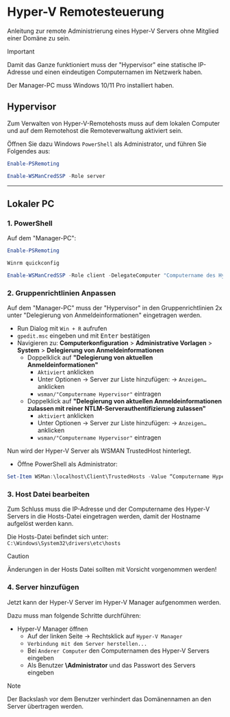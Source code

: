 
# Hyper-V Remotesteuerung

Anleitung zur remote Administrierung eines Hyper-V Servers ohne Mitglied einer Domäne zu sein.

> [!IMPORTANT]
>
> Damit das Ganze funktioniert muss der "Hypervisor" eine statische IP-Adresse und einen eindeutigen Computernamen im Netzwerk haben.
>
> Der Manager-PC muss Windows 10/11 Pro installiert haben. 

## Hypervisor


Zum Verwalten von Hyper-V-Remotehosts muss auf dem lokalen Computer und auf dem Remotehost die Remoteverwaltung aktiviert sein.

Öffnen Sie dazu Windows `PowerShell` als Administrator, und führen Sie Folgendes aus:

```powershell 
Enable-PSRemoting 
```

```powershell
Enable-WSManCredSSP -Role server
```


---



## Lokaler PC

### 1. PowerShell

Auf dem "Manager-PC":

```powershell 
Enable-PSRemoting 
```

```powershell
Winrm quickconfig
```

```powershell  
Enable-WSManCredSSP -Role client -DelegateComputer "Computername des Hyper-V Servers"
```

### 2. Gruppenrichtlinien Anpassen
 
Auf dem "Manager-PC" muss der "Hypervisor" in den Gruppenrichtlinien 2x unter "Delegierung von Anmeldeinformationen" eingetragen werden.  
 
 - Run Dialog mit `Win + R` aufrufen
 - `gpedit.msc` eingeben und mit <kbd>Enter</kbd> bestätigen
 - Navigieren zu: **Computerkonfiguration** > **Administrative Vorlagen** > **System** > **Delegierung von Anmeldeinformationen**
	 -  Doppelklick auf **"Delegierung von aktuellen Anmeldeinformationen"**
		- `Aktiviert` anklicken
		- Unter Optionen &rarr; Server zur Liste hinzufügen: &rarr; `Anzeigen…` anklicken  
		- `wsman/"Computername Hypervisor"` eintragen  
	 - Doppelklick auf **"Delegierung von aktuellen Anmeldeinformationen zulassen mit reiner NTLM-Serverauthentifizierung zulassen"**
		- `aktiviert` anklicken 
		- Unter Optionen &rarr; Server zur Liste hinzufügen: &rarr; `Anzeigen…` anklicken
		- `wsman/"Computername Hypervisor"` eintragen

Nun wird der Hyper-V Server als WSMAN TrustedHost hinterlegt. 
 - Öffne PowerShell als Administrator:

```powershell
Set-Item WSMan:\localhost\Client\TrustedHosts -Value “Computername Hypervisor”
```

### 3. Host Datei bearbeiten

Zum Schluss muss die IP-Adresse und der Computername des Hyper-V Servers in die Hosts-Datei eingetragen werden, damit der Hostname aufgelöst werden kann. 

Die Hosts-Datei befindet sich unter: `C:\Windows\System32\drivers\etc\hosts`

> [!CAUTION]
> 
> Änderungen in der Hosts Datei sollten mit Vorsicht vorgenommen werden!

### 4. Server hinzufügen

Jetzt kann der Hyper-V Server im Hyper-V Manager aufgenommen werden.

Dazu muss man folgende Schritte durchführen:
 - Hyper-V Manager öffnen
	 - Auf der linken Seite &rarr; Rechtsklick auf `Hyper-V Manager`
	 - `Verbindung mit dem Server herstellen...`
	 - Bei `Anderer Computer` den Computernamen des Hyper-V Servers eingeben
	 - Als Benutzer  **\\Administrator** und das Passwort des Servers eingeben
	 
> [!NOTE]
>
> Der Backslash vor dem Benutzer verhindert das Domänennamen an den Server übertragen werden.
